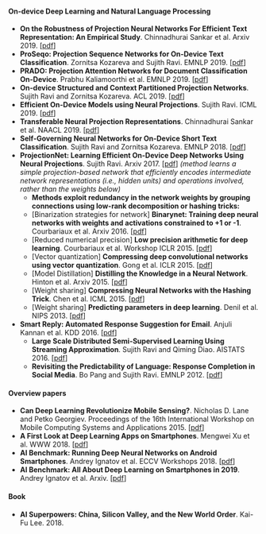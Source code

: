 #### On-device Deep Learning and Natural Language Processing

- **On the Robustness of Projection Neural Networks For Efficient Text Representation: An Empirical Study**. Chinnadhurai Sankar et al. Arxiv 2019. [[pdf](https://arxiv.org/pdf/1908.05763.pdf)]
- **ProSeqo: Projection Sequence Networks for On-Device Text Classification**. Zornitsa Kozareva and Sujith Ravi. EMNLP 2019. [[pdf](https://www.aclweb.org/anthology/D19-1402.pdf)]
- **PRADO: Projection Attention Networks for Document Classification On-Device**. Prabhu Kaliamoorthi et al. EMNLP 2019. [[pdf](https://www.aclweb.org/anthology/D19-1506.pdf)]
- **On-device Structured and Context Partitioned Projection Networks**. Sujith Ravi and Zornitsa Kozareva. ACL 2019. [[pdf](https://www.aclweb.org/anthology/P19-1368.pdf)]
- **Efficient On-Device Models using Neural Projections**. Sujith Ravi. ICML 2019. [[pdf](http://proceedings.mlr.press/v97/ravi19a/ravi19a.pdf)]
- **Transferable Neural Projection Representations**. Chinnadhurai Sankar et al. NAACL 2019. [[pdf](https://arxiv.org/pdf/1906.01605.pdf)]
- **Self-Governing Neural Networks for On-Device Short Text Classification**. Sujith Ravi and Zornitsa Kozareva. EMNLP 2018. [[pdf](https://www.aclweb.org/anthology/D18-1105.pdf)]
- **ProjectionNet: Learning Efficient On-Device Deep Networks Using Neural Projections**. Sujith Ravi. Arxiv 2017. [[pdf](https://arxiv.org/pdf/1708.00630.pdf)] *(method learns a simple projection-based network that efficiently encodes intermediate network representations (i.e., hidden units) and operations involved, rather than the weights below)*
   + **Methods exploit redundancy in the network weights by grouping connections using low-rank decomposition or hashing tricks:**
    - [Binarization strategies for network] **Binarynet: Training deep neural networks with weights and activations constrained to +1 or -1**. Courbariaux et al. Arxiv 2016. [[pdf](https://arxiv.org/pdf/1602.02830.pdf)]
    - [Reduced numerical precision] **Low precision arithmetic for deep learning**. Courbariaux et al. Workshop ICLR 2015. [[pdf](https://arxiv.org/pdf/1412.7024.pdf)]
    - [Vector quantization] **Compressing deep convolutional networks using vector quantization**. Gong et al. ICLR 2015. [[pdf](https://arxiv.org/pdf/1412.6115.pdf)]
    - [Model Distillation] **Distilling the Knowledge in a Neural Network**. Hinton et al. Arxiv 2015. [[pdf](https://www.cs.toronto.edu/~hinton/absps/distillation.pdf)]
    - [Weight sharing] **Compressing Neural Networks with the Hashing Trick**. Chen et al. ICML 2015. [[pdf](https://arxiv.org/pdf/1504.04788.pdf)]
    - [Weight sharing] **Predicting parameters in deep learning**. Denil et al. NIPS 2013. [[pdf](https://papers.nips.cc/paper/5025-predicting-parameters-in-deep-learning.pdf)]
- **Smart Reply: Automated Response Suggestion for Email**. Anjuli Kannan et al. KDD 2016. [[pdf](https://www.kdd.org/kdd2016/papers/files/Paper_1069.pdf)]
    - **Large Scale Distributed Semi-Supervised Learning Using Streaming Approximation**. Sujith Ravi and Qiming Diao. AISTATS 2016. [[pdf](https://arxiv.org/pdf/1512.01752.pdf)]
    - **Revisiting the Predictability of Language: Response Completion in Social Media**. Bo Pang and Sujith Ravi. EMNLP 2012. [[pdf](https://www.aclweb.org/anthology/D12-1136.pdf)]


#### Overview papers

- **Can Deep Learning Revolutionize Mobile Sensing?**. Nicholas D. Lane and Petko Georgiev. Proceedings of the 16th International Workshop on Mobile Computing Systems and Applications 2015. [[pdf](http://citeseerx.ist.psu.edu/viewdoc/download?doi=10.1.1.679.2975&rep=rep1&type=pdf)]
- **A First Look at Deep Learning Apps on Smartphones**. Mengwei Xu et al. WWW 2018. [[pdf](https://arxiv.org/pdf/1812.05448.pdf)]
- **AI Benchmark: Running Deep Neural Networks on Android Smartphones**. Andrey Ignatov et al. ECCV Workshops 2018. [[pdf](https://arxiv.org/pdf/1810.01109.pdf)]
- **AI Benchmark: All About Deep Learning on Smartphones in 2019**. Andrey Ignatov et al. Arxiv. [[pdf](https://arxiv.org/pdf/1910.06663.pdf)]


#### Book

- **AI Superpowers: China, Silicon Valley, and the New World Order**. Kai-Fu Lee. 2018.
